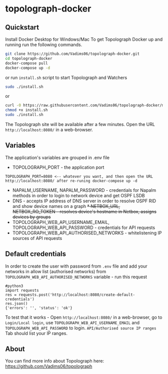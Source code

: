 # topolograph-docker
## Quickstart
Install Docker Desktop for Windows/Mac
To get Topolograph Docker up and running run the following commands.

```bash
git clone https://github.com/Vadims06/topolograph-docker.git
cd topolograph-docker
docker-compose pull
docker-compose up -d
```
or run `install.sh` script to start Topolograph and Watchers
```bash
sudo ./install.sh
```
or
```bash
curl -O https://raw.githubusercontent.com/Vadims06/topolograph-docker/master/install.sh
chmod +x install.sh
sudo ./install.sh
```

The Topolograph site will be available after a few minutes.
Open the URL `http://localhost:8080/` in a web-browser.

## Variables
The application's variables are grouped in .env file
* TOPOLOGRAPH_PORT - the application port
```
TOPOLOGRAPH_PORT=8080 <-- whatever you want, and then open the URL http://localhost:8080/ after re-runing docker-compose up -d
```  
* NAPALM_USERNAME, NAPALM_PASSWORD - credentials for Napalm methods in order to login to network device and get OSPF LSDB
* DNS - accepts IP address of DNS server in order to resolve OSPF RID and show device names on a graph
~~* NETBOX_URL, NETBOX_RO_TOKEN - resolves device's hostname in Netbox, assigns devices by groups~~  
* TOPOLOGRAPH_WEB_API_USERNAME_EMAIL, TOPOLOGRAPH_WEB_API_PASSWORD - credentials for API requests  
* TOPOLOGRAPH_WEB_API_AUTHORISED_NETWORKS - whitelistening IP sources of API requests  

## Default credentials
In order to create the user with password from `.env` file and add your networks in allow list (authorised networks) from `TOPOLOGRAPH_WEB_API_AUTHORISED_NETWORKS` variable - run this request  
```
#python3
import requests
res = requests.post('http://localhost:8080/create-default-credentials')
res.json()
{'errors': '', 'status': 'ok'}
```
To test that it works - Open `http://localhost:8080/` in a web-browser, go to `Login/Local login`, use `TOPOLOGRAPH_WEB_API_USERNAME_EMAIL` and `TOPOLOGRAPH_WEB_API_PASSWORD` to login. `API/Authorised source IP ranges` Tab should list your IP ranges.

## About
You can find more info about Topolograph here: https://github.com/Vadims06/topolograph
